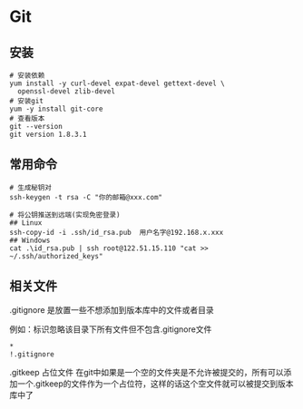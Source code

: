 # Git

## 安装

```shell
# 安装依赖
yum install -y curl-devel expat-devel gettext-devel \
  openssl-devel zlib-devel
# 安装git
yum -y install git-core
# 查看版本
git --version
git version 1.8.3.1
```



## 常用命令

```shell
# 生成秘钥对
ssh-keygen -t rsa -C "你的邮箱@xxx.com"

# 将公钥推送到远端(实现免密登录)
## Linux
ssh-copy-id -i .ssh/id_rsa.pub  用户名字@192.168.x.xxx
## Windows
cat .\id_rsa.pub | ssh root@122.51.15.110 "cat >> ~/.ssh/authorized_keys"
```





## 相关文件

.gitignore 是放置一些不想添加到版本库中的文件或者目录

例如：标识忽略该目录下所有文件但不包含.gitignore文件

```
*
!.gitignore
```



.gitkeep 占位文件
在git中如果是一个空的文件夹是不允许被提交的，所有可以添加一个.gitkeep的文件作为一个占位符，这样的话这个空文件就可以被提交到版本库中了







